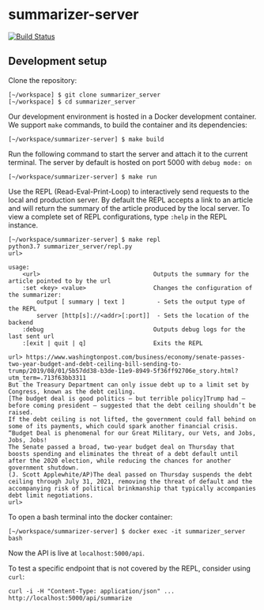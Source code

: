 # summarizer-server

[![Build Status](https://travis-ci.com/jent-ly/summarizer_server.svg?branch=master)](https://travis-ci.com/jent-ly/summarizer_server)

## Development setup

Clone the repository:
```shell
[~/workspace] $ git clone summarizer_server
[~/workspace] $ cd summarizer_server
```

Our development environment is hosted in a Docker development container. We support `make` commands, to build the container and its dependencies:
```shell
[~/workspace/summarizer-server] $ make build
```

Run the following command to start the server and attach it to the current terminal. The server by default is hosted on port 5000 with `debug mode: on`
```shell
[~/workspace/summarizer-server] $ make run
```

Use the REPL (Read-Eval-Print-Loop) to interactively send requests to the local and production server. By default the REPL accepts a link to an article and will return the summary of the article produced by the local server. To view a complete set of REPL configurations, type `:help` in the REPL instance.
```shell
[~/workspace/summarizer-server] $ make repl
python3.7 summarizer_server/repl.py
url>

usage:
    <url>                                Outputs the summary for the article pointed to by the url
    :set <key> <value>                   Changes the configuration of the summarizer:
        output [ summary | text ]         - Sets the output type of the REPL
        server [http[s]://<addr>[:port]]  - Sets the location of the backend
    :debug                               Outputs debug logs for the last sent url
    :[exit | quit | q]                   Exits the REPL

url> https://www.washingtonpost.com/business/economy/senate-passes-two-year-budget-and-debt-ceiling-bill-sending-to-trump/2019/08/01/5b57dd38-b3de-11e9-8949-5f36ff92706e_story.html?utm_term=.713f63bb3311
But the Treasury Department can only issue debt up to a limit set by Congress, known as the debt ceiling.
[The budget deal is good politics — but terrible policy]Trump had — before coming president — suggested that the debt ceiling shouldn’t be raised.
If the debt ceiling is not lifted, the government could fall behind on some of its payments, which could spark another financial crisis.
“Budget Deal is phenomenal for our Great Military, our Vets, and Jobs, Jobs, Jobs!
The Senate passed a broad, two-year budget deal on Thursday that boosts spending and eliminates the threat of a debt default until after the 2020 election, while reducing the chances for another government shutdown.
(J. Scott Applewhite/AP)The deal passed on Thursday suspends the debt ceiling through July 31, 2021, removing the threat of default and the accompanying risk of political brinkmanship that typically accompanies debt limit negotiations.
url>
```

To open a bash terminal into the docker container:
```shell
[~/workspace/summarizer-server] $ docker exec -it summarizer_server bash
```

Now the API is live at `localhost:5000/api`.

To test a specific endpoint that is not covered by the REPL, consider using `curl`:
```shell
curl -i -H "Content-Type: application/json" ... http://localhost:5000/api/summarize
```

